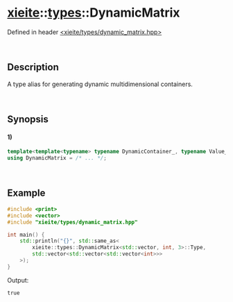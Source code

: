 # [xieite](../../xieite.md)\:\:[types](../../types.md)\:\:DynamicMatrix
Defined in header [<xieite/types/dynamic_matrix.hpp>](../../../include/xieite/types/dynamic_matrix.hpp)

&nbsp;

## Description
A type alias for generating dynamic multidimensional containers.

&nbsp;

## Synopsis
#### 1)
```cpp
template<template<typename> typename DynamicContainer_, typename Value_, std::size_t dimensions_>
using DynamicMatrix = /* ... */;
```

&nbsp;

## Example
```cpp
#include <print>
#include <vector>
#include "xieite/types/dynamic_matrix.hpp"

int main() {
    std::println("{}", std::same_as<
        xieite::types::DynamicMatrix<std::vector, int, 3>::Type,
        std::vector<std::vector<std::vector<int>>>
    >);
}
```
Output:
```
true
```
